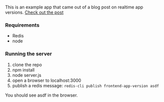 This is an example app that came out of a blog post on realtime app versions. [Check out the post](http://cball.me/realtime-app-version-notices/)

### Requirements
- Redis
- node

### Running the server
1. clone the repo
2. npm install
3. node server.js
4. open a browser to localhost:3000
5. publish a redis message: `redis-cli publish frontend-app-version asdf`

You should see asdf in the browser.
